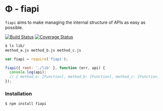Φ - fiapi
=====

`fiapi` aims to make managing the internal structure of APIs as easy as possible.

[![Build Status](https://travis-ci.org/jabclab/fiapi.svg)](https://travis-ci.org/jabclab/fiapi)
[![Coverage Status](https://coveralls.io/repos/jabclab/fiapi/badge.png)](https://coveralls.io/r/jabclab/fiapi)

```bash
$ ls lib/
method_a.js method_b.js method_c.js
```

```js
var fiapi = require('fiapi');

fiapi({ root: './lib' }, function (err, api) {
  console.log(api);
  // { method_a: [Function], method_b: [Function], method_c: [Function] }
});
```

### Installation
```bash
$ npm install fiapi
```
